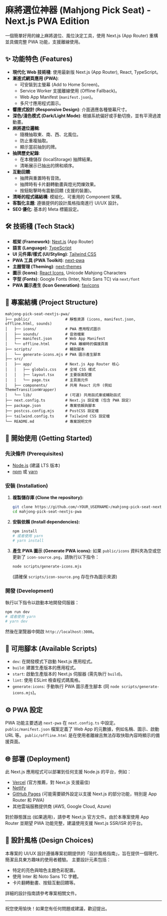 # 麻將選位神器 (Mahjong Pick Seat) - Next.js PWA Edition

一個簡單好用的線上麻將選位、風位決定工具，使用 Next.js (App Router) 重構並具備完整 PWA 功能，支援離線使用。

## ✨ 功能特色 (Features)

- **現代化 Web 技術棧**: 使用最新版 Next.js (App Router), React, TypeScript。
- **漸進式網頁應用 (PWA)**:
  - 可安裝到主螢幕 (Add to Home Screen)。
  - Service Worker 支援離線使用 (Offline Fallback)。
  - Web App Manifest (`manifest.json`)。
  - 多尺寸應用程式圖示。
- **響應式設計 (Responsive Design)**: 介面適應各種螢幕尺寸。
- **深色/淺色模式 (Dark/Light Mode)**: 根據系統偏好或手動切換，並有平滑過渡動畫。
- **麻將選位邏輯**:
  - 隨機抽取東、南、西、北風位。
  - 防止重複抽取。
  - 顯示當前抽到的牌。
- **抽牌歷史紀錄**:
  - 在本機儲存 (localStorage) 抽牌結果。
  - 清晰展示已抽出的牌和順序。
- **互動回饋**:
  - 抽牌與重置時有音效。
  - 抽牌時有卡片翻轉動畫與燈光閃爍效果。
  - 按鈕點擊時有震動回饋 (支援的裝置)。
- **清晰的程式碼結構**: 模組化、可重用的 Component 架構。
- **客製化主題**: 遵循提供的設計風格指南進行 UI/UX 設計。
- **SEO 優化**: 基本的 Meta 標籤設定。

## 🛠️ 技術棧 (Tech Stack)

- **框架 (Framework)**: [Next.js](https://nextjs.org/) (App Router)
- **語言 (Language)**: [TypeScript](https://www.typescriptlang.org/)
- **UI 元件庫/樣式 (UI/Styling)**: [Tailwind CSS](https://tailwindcss.com/)
- **PWA 工具 (PWA Toolkit)**: [next-pwa](https://www.npmjs.com/package/next-pwa)
- **主題管理 (Theming)**: [next-themes](https://www.npmjs.com/package/next-themes)
- **圖示 (Icons)**: [React Icons](https://react-icons.github.io/react-icons/), Unicode Mahjong Characters
- **字型 (Fonts)**: Google Fonts (Inter, Noto Sans TC) via `next/font`
- **PWA 圖示產生 (Icon Generation)**: [favicons](https://www.npmjs.com/package/favicons)

## 📁 專案結構 (Project Structure)

```
mahjong-pick-seat-nextjs-pwa/
├── public/                # 靜態資源 (icons, manifest.json, offline.html, sounds)
│   ├── icons/             # PWA 應用程式圖示
│   ├── sounds/            # 音效檔案
│   ├── manifest.json      # Web App Manifest
│   └── offline.html       # PWA 離線時的備援頁面
├── scripts/               # 輔助腳本
│   └── generate-icons.mjs # PWA 圖示產生腳本
├── src/
│   ├── app/               # Next.js App Router 核心
│   │   ├── globals.css    # 全域 CSS 樣式
│   │   ├── layout.tsx     # 主要版面配置
│   │   └── page.tsx       # 主頁面元件
│   ├── components/        # 共用 React 元件 (例如 ThemeTransitionWrapper)
│   └── lib/               # (可選) 共用函式庫或輔助函式
├── next.config.ts         # Next.js 設定檔 (包含 PWA 設定)
├── package.json           # 專案依賴與腳本
├── postcss.config.mjs     # PostCSS 設定檔
├── tailwind.config.ts     # Tailwind CSS 設定檔
└── README.md              # 專案說明文件
```

## 🚀 開始使用 (Getting Started)

### 先決條件 (Prerequisites)

- [Node.js](https://nodejs.org/) (建議 LTS 版本)
- [npm](https://www.npmjs.com/) 或 [yarn](https://yarnpkg.com/)

### 安裝 (Installation)

1.  **複製儲存庫 (Clone the repository):**

    ```bash
    git clone https://github.com/<YOUR_USERNAME>/mahjong-pick-seat-nextjs-pwa.git
    cd mahjong-pick-seat-nextjs-pwa
    ```

2.  **安裝依賴 (Install dependencies):**

    ```bash
    npm install
    # 或者使用 yarn
    # yarn install
    ```

3.  **產生 PWA 圖示 (Generate PWA icons):**
    如果 `public/icons` 資料夾為空或您更新了 `icon-source.png`，請執行以下指令：
    ```bash
    node scripts/generate-icons.mjs
    ```
    (請確保 `scripts/icon-source.png` 存在作為圖示來源)

### 開發 (Development)

執行以下指令以啟動本地開發伺服器：

```bash
npm run dev
# 或者使用 yarn
# yarn dev
```

然後在瀏覽器中開啟 `http://localhost:3000`。

## 📜 可用腳本 (Available Scripts)

- `dev`: 在開發模式下啟動 Next.js 應用程式。
- `build`: 建置生產版本的應用程式。
- `start`: 啟動生產版本的 Next.js 伺服器 (需先執行 `build`)。
- `lint`: 使用 ESLint 檢查程式碼風格。
- `generate:icons`: 手動執行 PWA 圖示產生腳本 (同 `node scripts/generate-icons.mjs`)。

## ⚙️ PWA 設定

PWA 功能主要透過 `next-pwa` 在 `next.config.ts` 中設定。
`public/manifest.json` 檔案定義了 Web App 的元數據，例如名稱、圖示、啟動 URL 等。
`public/offline.html` 是在使用者離線且無法存取快取內容時顯示的備援頁面。

## 🌐 部署 (Deployment)

此 Next.js 應用程式可以部署到任何支援 Node.js 的平台，例如：

- [Vercel](https://vercel.com/) (官方推薦，對 Next.js 支援最佳)
- [Netlify](https://www.netlify.com/)
- [GitHub Pages](https://pages.github.com/) (可能需要額外設定以支援 Next.js 的部分功能，特別是 App Router 和 PWA)
- 其他雲端服務提供商 (AWS, Google Cloud, Azure)

對於靜態匯出 (如果適用)，請參考 Next.js 官方文件。由於本專案使用 App Router 並期望 PWA 功能完整，建議使用支援 Next.js SSR/ISR 的平台。

## 🎨 設計風格 (Design Choices)

本專案的 UI/UX 設計遵循專案初期提供的「設計風格指南」，旨在提供一個現代、簡潔且具東方趣味的使用者體驗。
主要設計元素包括：

- 特定的亮色與暗色主題色彩配置。
- 使用 Inter 和 Noto Sans TC 字體。
- 卡片翻轉動畫、按鈕互動回饋等。

詳細的設計指南請參考專案相關文件。

---

祝您使用愉快！如果您有任何問題或建議，歡迎提出。
